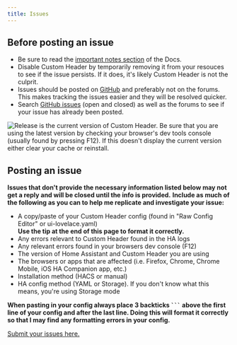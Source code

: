 ```yaml
---
title: Issues
---
```


## Before posting an issue

- Be sure to read the [important notes section](#intro/notes) of the Docs.
- Disable Custom Header by temporarily removing it from your resouces to see if the issue persists. If it does, it's likely Custom Header is not the culprit.
- Issues should be posted on [GitHub](https://github.com/maykar/custom-header/issues/new/choose) and preferably not on the forums. This makes tracking the issues easier and they will be resolved quicker.
- Search [GitHub issues](https://github.com/maykar/custom-header/issues?q=is%3Aissue) (open and closed) as well as the forums to see if your issue has already been posted.

![Release](https://img.shields.io/github/v/release/maykar/custom-header?label=%20&style=flat-square) is the current version of Custom Header. Be sure that you are using the latest version by checking your browser's dev tools console (usually found by pressing F12). If this doesn't display the current version either clear your cache or reinstall.

## Posting an issue

**Issues that don't provide the necessary information listed below may not get a reply and will be closed until the info is provided.**
**Include as much of the following as you can to help me replicate and investigate your issue:**

- A copy/paste of your Custom Header config (found in "Raw Config Editor" or ui-lovelace.yaml)<br>**Use the tip at the end of this page to format it correctly.**
- Any errors relevant to Custom Header found in the HA logs
- Any relevant errors found in your browsers dev console (F12)
- The version of Home Assistant and Custom Header you are using
- The browsers or apps that are affected (i.e. Firefox, Chrome, Chrome Mobile, iOS HA Companion app, etc.)
- Installation method (HACS or manual)
- HA config method (YAML or Storage). If you don't know what this means, you're using Storage mode
  <br>

**When pasting in your config always place 3 backticks <code>```</code> above the first line of your config and after the last line. Doing this will format it correctly so that I may find any formatting errors in your config.**<br>

[Submit your issues here.](https://github.com/maykar/custom-header/issues/new/choose)
